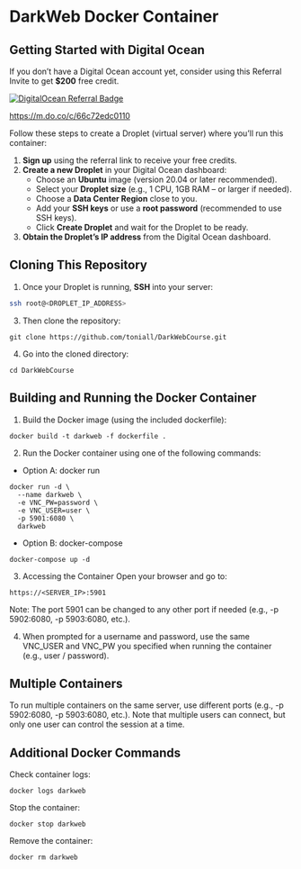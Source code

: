 # DarkWeb Docker Container

## Getting Started with Digital Ocean

If you don’t have a Digital Ocean account yet, consider using this Referral Invite to get **$200** free credit. 

[![DigitalOcean Referral Badge](https://web-platforms.sfo2.cdn.digitaloceanspaces.com/WWW/Badge%201.svg)](https://www.digitalocean.com/?refcode=66c72edc0110&utm_campaign=Referral_Invite&utm_medium=Referral_Program&utm_source=badge)

https://m.do.co/c/66c72edc0110



Follow these steps to create a Droplet (virtual server) where you’ll run this container:

1. **Sign up** using the referral link to receive your free credits.  
2. **Create a new Droplet** in your Digital Ocean dashboard:
   - Choose an **Ubuntu** image (version 20.04 or later recommended).
   - Select your **Droplet size** (e.g., 1 CPU, 1GB RAM – or larger if needed).
   - Choose a **Data Center Region** close to you.
   - Add your **SSH keys** or use a **root password** (recommended to use SSH keys).
   - Click **Create Droplet** and wait for the Droplet to be ready.
3. **Obtain the Droplet’s IP address** from the Digital Ocean dashboard.

## Cloning This Repository

1. Once your Droplet is running, **SSH** into your server:

```bash
ssh root@<DROPLET_IP_ADDRESS>
```

3. Then clone the repository:

```
git clone https://github.com/toniall/DarkWebCourse.git
```

4. Go into the cloned directory:
```
cd DarkWebCourse
```

## Building and Running the Docker Container ##

1. Build the Docker image (using the included dockerfile):
```
docker build -t darkweb -f dockerfile .
```

2. Run the Docker container using one of the following commands:

 - Option A: docker run
```
docker run -d \
  --name darkweb \
  -e VNC_PW=password \
  -e VNC_USER=user \
  -p 5901:6080 \
  darkweb
```

- Option B: docker-compose
```
docker-compose up -d
```

3. Accessing the Container
Open your browser and go to:
```
https://<SERVER_IP>:5901
```
Note: The port 5901 can be changed to any other port if needed (e.g., -p 5902:6080, -p 5903:6080, etc.).

4. When prompted for a username and password, use the same VNC_USER and VNC_PW you specified when running the container (e.g., user / password).

## Multiple Containers ##
To run multiple containers on the same server, use different ports (e.g., -p 5902:6080, -p 5903:6080, etc.). Note that multiple users can connect, but only one user can control the session at a time.

## Additional Docker Commands ##
Check container logs:
```
docker logs darkweb
```

Stop the container:
```
docker stop darkweb
```

Remove the container:
```
docker rm darkweb
```

